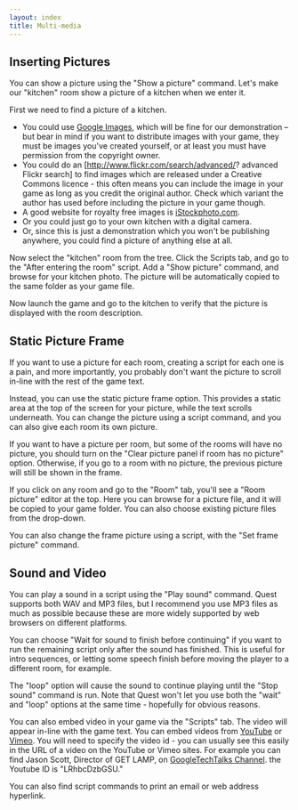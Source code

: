 ```yaml
---
layout: index
title: Multi-media
---
```



Inserting Pictures
------------------

You can show a picture using the "Show a picture" command. Let's make our "kitchen" room show a picture of a kitchen when we enter it.

First we need to find a picture of a kitchen.

-   You could use [Google Images](http://images.google.com), which will be fine for our demonstration – but bear in mind if you want to distribute images with your game, they must be images you've created yourself, or at least you must have permission from the copyright owner.
-   You could do an [<http://www.flickr.com/search/advanced/>? advanced Flickr search] to find images which are released under a Creative Commons licence - this often means you can include the image in your game as long as you credit the original author. Check which variant the author has used before including the picture in your game though.
-   A good website for royalty free images is [iStockphoto.com](http://www.istockphoto.com).
-   Or you could just go to your own kitchen with a digital camera.
-   Or, since this is just a demonstration which you won't be publishing anywhere, you could find a picture of anything else at all.

Now select the "kitchen" room from the tree. Click the Scripts tab, and go to the "After entering the room" script. Add a "Show picture" command, and browse for your kitchen photo. The picture will be automatically copied to the same folder as your game file.

Now launch the game and go to the kitchen to verify that the picture is displayed with the room description.

Static Picture Frame
--------------------

If you want to use a picture for each room, creating a script for each one is a pain, and more importantly, you probably don't want the picture to scroll in-line with the rest of the game text.

Instead, you can use the static picture frame option. This provides a static area at the top of the screen for your picture, while the text scrolls underneath. You can change the picture using a script command, and you can also give each room its own picture.

If you want to have a picture per room, but some of the rooms will have no picture, you should turn on the "Clear picture panel if room has no picture" option. Otherwise, if you go to a room with no picture, the previous picture will still be shown in the frame.

If you click on any room and go to the "Room" tab, you'll see a "Room picture" editor at the top. Here you can browse for a picture file, and it will be copied to your game folder. You can also choose existing picture files from the drop-down.

You can also change the frame picture using a script, with the "Set frame picture" command.

Sound and Video
---------------

You can play a sound in a script using the "Play sound" command. Quest supports both WAV and MP3 files, but I recommend you use MP3 files as much as possible because these are more widely supported by web browsers on different platforms.

You can choose "Wait for sound to finish before continuing" if you want to run the remaining script only after the sound has finished. This is useful for intro sequences, or letting some speech finish before moving the player to a different room, for example.

The "loop" option will cause the sound to continue playing until the "Stop sound" command is run. Note that Quest won't let you use both the "wait" and "loop" options at the same time - hopefully for obvious reasons.

You can also embed video in your game via the "Scripts" tab. The video will appear in-line with the game text. You can embed videos from [YouTube](http://www.youtube.com) or [Vimeo](http://www.vimeo.com). You will need to specify the video id - you can usually see this easily in the URL of a video on the YouTube or Vimeo sites. For example you can find Jason Scott, Director of GET LAMP, on [GoogleTechTalks Channel](http://youtu.be/LRhbcDzbGSU). the Youtube ID is "LRhbcDzbGSU."

You can also find script commands to print an email or web address hyperlink.